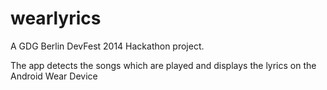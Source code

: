 wearlyrics
==========

A GDG Berlin DevFest 2014 Hackathon project. 

The app detects the songs which are played and displays the lyrics on the Android Wear Device

 

